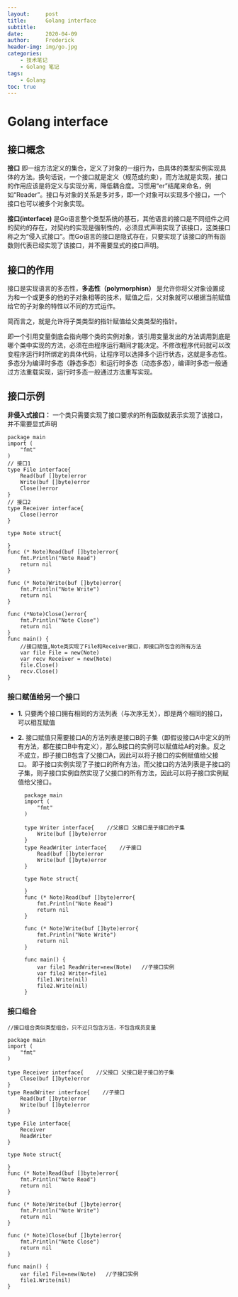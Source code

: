 ```yaml
---
layout:     post
title:      Golang interface
subtitle:   
date:       2020-04-09
author:     Frederick
header-img: img/go.jpg
categories:
    - 技术笔记
    - Golang 笔记
tags:
    - Golang
toc: true
---
```


# Golang interface 

## 接口概念

**接口** 即一组方法定义的集合，定义了对象的一组行为，由具体的类型实例实现具体的方法。换句话说，一个接口就是定义（规范或约束），而方法就是实现，接口的作用应该是将定义与实现分离，降低耦合度。习惯用“er”结尾来命名，例如“Reader”。接口与对象的关系是多对多，即一个对象可以实现多个接口，一个接口也可以被多个对象实现。

**​接口(interface)** 是Go语言整个类型系统的基石，其他语言的接口是不同组件之间的契约的存在，对契约的实现是强制性的，必须显式声明实现了该接口，这类接口称之为“侵入式接口”。而Go语言的接口是隐式存在，只要实现了该接口的所有函数则代表已经实现了该接口，并不需要显式的接口声明。

## 接口的作用

​接口是实现语言的多态性，**多态性（polymorphisn）** 是允许你将父对象设置成为和一个或更多的他的子对象相等的技术，赋值之后，父对象就可以根据当前赋值给它的子对象的特性以不同的方式运作。

简而言之，就是允许将子类类型的指针赋值给父类类型的指针。

即一个引用变量倒底会指向哪个类的实例对象，该引用变量发出的方法调用到底是哪个类中实现的方法，必须在由程序运行期间才能决定。不修改程序代码就可以改变程序运行时所绑定的具体代码，让程序可以选择多个运行状态，这就是多态性。多态分为编译时多态（静态多态）和运行时多态（动态多态），编译时多态一般通过方法重载实现，运行时多态一般通过方法重写实现。

## 接口示例

**非侵入式接口：** 一个类只需要实现了接口要求的所有函数就表示实现了该接口，并不需要显式声明

    package main
    import (
        "fmt"
    )
    // 接口1
    type File interface{
        Read(buf []byte)error
        Write(buf []byte)error
        Close()error
    }
    // 接口2
    type Receiver interface{
        Close()error
    }

    type Note struct{

    }
    func (* Note)Read(buf []byte)error{
        fmt.Println("Note Read")
        return nil
    }

    func (* Note)Write(buf []byte)error{
        fmt.Println("Note Write")
        return nil
    }

    func (*Note)Close()error{
        fmt.Println("Note Close")
        return nil
    }
    func main() {
        //接口赋值,Note类实现了File和Receiver接口，即接口所包含的所有方法
        var file File = new(Note)
        var recv Receiver = new(Note)
        file.Close()
        recv.Close()
    }

### 接口赋值给另一个接口

- **1.** 只要两个接口拥有相同的方法列表（与次序无关），即是两个相同的接口，可以相互赋值
- **2.** 接口赋值只需要接口A的方法列表是接口B的子集（即假设接口A中定义的所有方法，都在接口B中有定义），那么B接口的实例可以赋值给A的对象。反之不成立，即子接口B包含了父接口A，因此可以将子接口的实例赋值给父接口。
即子接口实例实现了子接口的所有方法，而父接口的方法列表是子接口的子集，则子接口实例自然实现了父接口的所有方法，因此可以将子接口实例赋值给父接口。

        package main
        import (
            "fmt"
        )

        type Writer interface{    //父接口 父接口是子接口的子集
            Write(buf []byte)error
        }
        type ReadWriter interface{    //子接口
            Read(buf []byte)error
            Write(buf []byte)error
        }

        type Note struct{

        }
        func (* Note)Read(buf []byte)error{
            fmt.Println("Note Read")
            return nil
        }

        func (* Note)Write(buf []byte)error{
            fmt.Println("Note Write")
            return nil
        }

        func main() {
            var file1 ReadWriter=new(Note)   //子接口实例
            var file2 Writer=file1 
            file1.Write(nil) 
            file2.Write(nil)
        }

### 接口组合

    //接口组合类似类型组合，只不过只包含方法，不包含成员变量

    package main
    import (
        "fmt"
    )

    type Receiver interface{    //父接口 父接口是子接口的子集
        Close(buf []byte)error
    }
    type ReadWriter interface{    //子接口
        Read(buf []byte)error
        Write(buf []byte)error
    }

    type File interface{
        Receiver
        ReadWriter
    }

    type Note struct{

    }
    func (* Note)Read(buf []byte)error{
        fmt.Println("Note Read")
        return nil
    }

    func (* Note)Write(buf []byte)error{
        fmt.Println("Note Write")
        return nil
    }

    func (* Note)Close(buf []byte)error{
        fmt.Println("Note Close")
        return nil
    }

    func main() {
        var file1 File=new(Note)   //子接口实例
        file1.Write(nil) 
    }